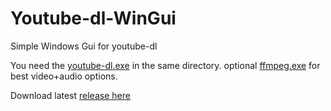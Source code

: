 Youtube-dl-WinGui
=================

Simple Windows Gui for youtube-dl

You need the [youtube-dl.exe](http://rg3.github.io/youtube-dl/download.html) in the same directory.
optional [ffmpeg.exe](http://ffmpeg.zeranoe.com/builds/) for best video+audio options.

Download latest [release here](https://github.com/Tvel/Youtube-dl-WinGui/releases/latest)

